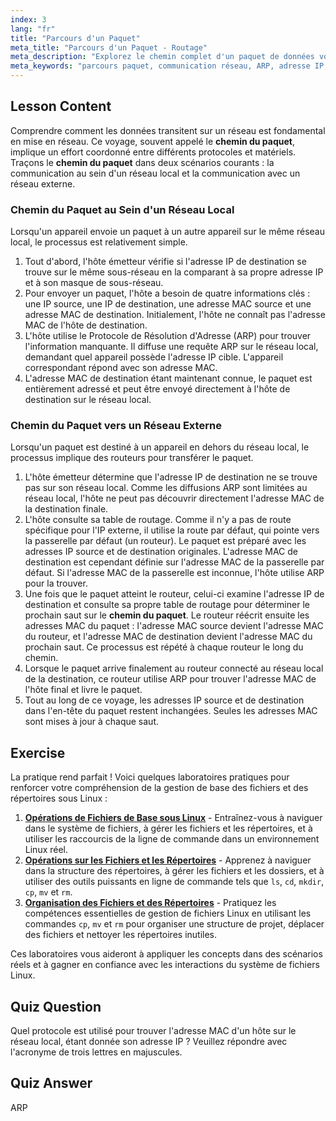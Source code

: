 ```yaml
---
index: 3
lang: "fr"
title: "Parcours d'un Paquet"
meta_title: "Parcours d'un Paquet - Routage"
meta_description: "Explorez le chemin complet d'un paquet de données voyageant au sein d'un réseau local et sur Internet. Apprenez comment les adresses IP, les adresses MAC, l'ARP et les tables de routage collaborent pour assurer une communication réseau réussie sous Linux."
meta_keywords: "parcours paquet, communication réseau, ARP, adresse IP, adresse MAC, table de routage, passerelle par défaut, réseau Linux, voyage paquet"
---
```


## Lesson Content

Comprendre comment les données transitent sur un réseau est fondamental en mise en réseau. Ce voyage, souvent appelé le **chemin du paquet**, implique un effort coordonné entre différents protocoles et matériels. Traçons le **chemin du paquet** dans deux scénarios courants : la communication au sein d'un réseau local et la communication avec un réseau externe.

### Chemin du Paquet au Sein d'un Réseau Local

Lorsqu'un appareil envoie un paquet à un autre appareil sur le même réseau local, le processus est relativement simple.

1. Tout d'abord, l'hôte émetteur vérifie si l'adresse IP de destination se trouve sur le même sous-réseau en la comparant à sa propre adresse IP et à son masque de sous-réseau.
2. Pour envoyer un paquet, l'hôte a besoin de quatre informations clés : une IP source, une IP de destination, une adresse MAC source et une adresse MAC de destination. Initialement, l'hôte ne connaît pas l'adresse MAC de l'hôte de destination.
3. L'hôte utilise le Protocole de Résolution d'Adresse (ARP) pour trouver l'information manquante. Il diffuse une requête ARP sur le réseau local, demandant quel appareil possède l'adresse IP cible. L'appareil correspondant répond avec son adresse MAC.
4. L'adresse MAC de destination étant maintenant connue, le paquet est entièrement adressé et peut être envoyé directement à l'hôte de destination sur le réseau local.

### Chemin du Paquet vers un Réseau Externe

Lorsqu'un paquet est destiné à un appareil en dehors du réseau local, le processus implique des routeurs pour transférer le paquet.

1. L'hôte émetteur détermine que l'adresse IP de destination ne se trouve pas sur son réseau local. Comme les diffusions ARP sont limitées au réseau local, l'hôte ne peut pas découvrir directement l'adresse MAC de la destination finale.
2. L'hôte consulte sa table de routage. Comme il n'y a pas de route spécifique pour l'IP externe, il utilise la route par défaut, qui pointe vers la passerelle par défaut (un routeur). Le paquet est préparé avec les adresses IP source et de destination originales. L'adresse MAC de destination est cependant définie sur l'adresse MAC de la passerelle par défaut. Si l'adresse MAC de la passerelle est inconnue, l'hôte utilise ARP pour la trouver.
3. Une fois que le paquet atteint le routeur, celui-ci examine l'adresse IP de destination et consulte sa propre table de routage pour déterminer le prochain saut sur le **chemin du paquet**. Le routeur réécrit ensuite les adresses MAC du paquet : l'adresse MAC source devient l'adresse MAC du routeur, et l'adresse MAC de destination devient l'adresse MAC du prochain saut. Ce processus est répété à chaque routeur le long du chemin.
4. Lorsque le paquet arrive finalement au routeur connecté au réseau local de la destination, ce routeur utilise ARP pour trouver l'adresse MAC de l'hôte final et livre le paquet.
5. Tout au long de ce voyage, les adresses IP source et de destination dans l'en-tête du paquet restent inchangées. Seules les adresses MAC sont mises à jour à chaque saut.

## Exercise

La pratique rend parfait ! Voici quelques laboratoires pratiques pour renforcer votre compréhension de la gestion de base des fichiers et des répertoires sous Linux :

1. **[Opérations de Fichiers de Base sous Linux](https://labex.io/fr/labs/linux-basic-file-operations-in-linux-18001)** - Entraînez-vous à naviguer dans le système de fichiers, à gérer les fichiers et les répertoires, et à utiliser les raccourcis de la ligne de commande dans un environnement Linux réel.
2. **[Opérations sur les Fichiers et les Répertoires](https://labex.io/fr/labs/linux-file-and-directory-operations-17997)** - Apprenez à naviguer dans la structure des répertoires, à gérer les fichiers et les dossiers, et à utiliser des outils puissants en ligne de commande tels que `ls`, `cd`, `mkdir`, `cp`, `mv` et `rm`.
3. **[Organisation des Fichiers et des Répertoires](https://labex.io/fr/labs/linux-organizing-files-and-directories-387877)** - Pratiquez les compétences essentielles de gestion de fichiers Linux en utilisant les commandes `cp`, `mv` et `rm` pour organiser une structure de projet, déplacer des fichiers et nettoyer les répertoires inutiles.

Ces laboratoires vous aideront à appliquer les concepts dans des scénarios réels et à gagner en confiance avec les interactions du système de fichiers Linux.

## Quiz Question

Quel protocole est utilisé pour trouver l'adresse MAC d'un hôte sur le réseau local, étant donnée son adresse IP ? Veuillez répondre avec l'acronyme de trois lettres en majuscules.

## Quiz Answer

ARP
